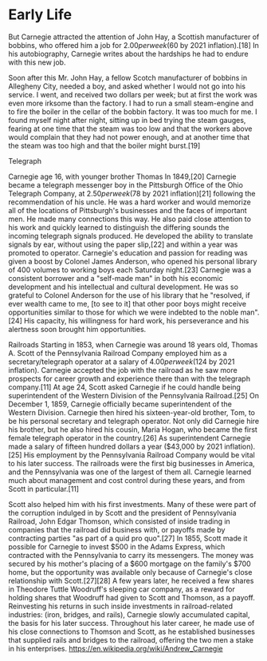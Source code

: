 # Early Life
But Carnegie attracted the attention of John Hay, a Scottish manufacturer of bobbins, who offered him a job for $2.00 per week ($60 by 2021 inflation).[18] In his autobiography, Carnegie writes about the hardships he had to endure with this new job.

Soon after this Mr. John Hay, a fellow Scotch manufacturer of bobbins in Allegheny City, needed a boy, and asked whether I would not go into his service. I went, and received two dollars per week; but at first the work was even more irksome than the factory. I had to run a small steam-engine and to fire the boiler in the cellar of the bobbin factory. It was too much for me. I found myself night after night, sitting up in bed trying the steam gauges, fearing at one time that the steam was too low and that the workers above would complain that they had not power enough, and at another time that the steam was too high and that the boiler might burst.[19]

Telegraph

Carnegie age 16, with younger brother Thomas
In 1849,[20] Carnegie became a telegraph messenger boy in the Pittsburgh Office of the Ohio Telegraph Company, at $2.50 per week ($78 by 2021 inflation)[21] following the recommendation of his uncle. He was a hard worker and would memorize all of the locations of Pittsburgh's businesses and the faces of important men. He made many connections this way. He also paid close attention to his work and quickly learned to distinguish the differing sounds the incoming telegraph signals produced. He developed the ability to translate signals by ear, without using the paper slip,[22] and within a year was promoted to operator. Carnegie's education and passion for reading was given a boost by Colonel James Anderson, who opened his personal library of 400 volumes to working boys each Saturday night.[23] Carnegie was a consistent borrower and a "self-made man" in both his economic development and his intellectual and cultural development. He was so grateful to Colonel Anderson for the use of his library that he "resolved, if ever wealth came to me, [to see to it] that other poor boys might receive opportunities similar to those for which we were indebted to the noble man".[24] His capacity, his willingness for hard work, his perseverance and his alertness soon brought him opportunities.

Railroads
Starting in 1853, when Carnegie was around 18 years old, Thomas A. Scott of the Pennsylvania Railroad Company employed him as a secretary/telegraph operator at a salary of $4.00 per week ($124 by 2021 inflation). Carnegie accepted the job with the railroad as he saw more prospects for career growth and experience there than with the telegraph company.[11] At age 24, Scott asked Carnegie if he could handle being superintendent of the Western Division of the Pennsylvania Railroad.[25] On December 1, 1859, Carnegie officially became superintendent of the Western Division. Carnegie then hired his sixteen-year-old brother, Tom, to be his personal secretary and telegraph operator. Not only did Carnegie hire his brother, but he also hired his cousin, Maria Hogan, who became the first female telegraph operator in the country.[26] As superintendent Carnegie made a salary of fifteen hundred dollars a year ($43,000 by 2021 inflation).[25] His employment by the Pennsylvania Railroad Company would be vital to his later success. The railroads were the first big businesses in America, and the Pennsylvania was one of the largest of them all. Carnegie learned much about management and cost control during these years, and from Scott in particular.[11]

Scott also helped him with his first investments. Many of these were part of the corruption indulged in by Scott and the president of Pennsylvania Railroad, John Edgar Thomson, which consisted of inside trading in companies that the railroad did business with, or payoffs made by contracting parties "as part of a quid pro quo".[27] In 1855, Scott made it possible for Carnegie to invest $500 in the Adams Express, which contracted with the Pennsylvania to carry its messengers. The money was secured by his mother's placing of a $600 mortgage on the family's $700 home, but the opportunity was available only because of Carnegie's close relationship with Scott.[27][28] A few years later, he received a few shares in Theodore Tuttle Woodruff's sleeping car company, as a reward for holding shares that Woodruff had given to Scott and Thomson, as a payoff. Reinvesting his returns in such inside investments in railroad-related industries: (iron, bridges, and rails), Carnegie slowly accumulated capital, the basis for his later success. Throughout his later career, he made use of his close connections to Thomson and Scott, as he established businesses that supplied rails and bridges to the railroad, offering the two men a stake in his enterprises.
https://en.wikipedia.org/wiki/Andrew_Carnegie
